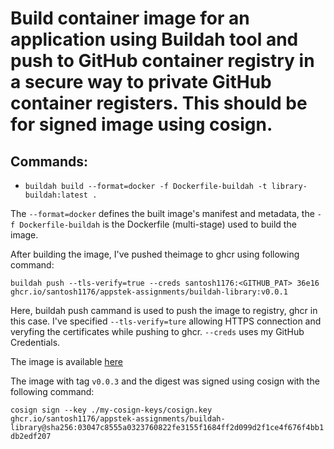 # Build container image for an application using Buildah tool and push to GitHub container registry in a secure way to private GitHub container registers. This should be for signed image using cosign.

## Commands:

- `buildah build --format=docker -f Dockerfile-buildah -t library-buildah:latest .`

The `--format=docker` defines the built image's manifest and metadata, the `-f Dockerfile-buildah` is the Dockerfile (multi-stage) used to build the image.

After building the image, I've pushed theimage to ghcr using following command:

`buildah push --tls-verify=true --creds santosh1176:<GITHUB_PAT> 36e16 ghcr.io/santosh1176/appstek-assignments/buildah-library:v0.0.1`

Here, buildah push cammand is used to push the image to registry, ghcr in this case. I've specified `--tls-verify=ture` allowing HTTPS connection and veryfing the certificates while pushing to ghcr. `--creds` uses my GitHub Credentials.

The image is available [here](https://github.com/users/Santosh1176/packages/container/package/appstek-assignments%2Fbuildah-library)

The image with tag `v0.0.3` and the digest was signed using cosign with the following command:

`cosign sign --key ./my-cosign-keys/cosign.key ghcr.io/santosh1176/appstek-assignments/buildah-library@sha256:03047c8555a0323760822fe3155f1684ff2d099d2f1ce4f676f4bb1db2edf207`

